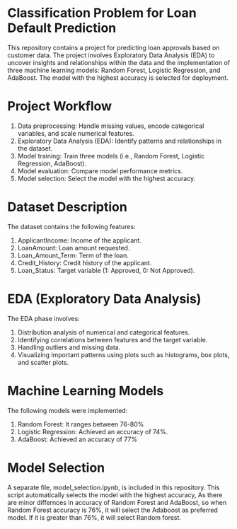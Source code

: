 # Classification Problem for Loan Default Prediction
This repository contains a project for predicting loan approvals based on customer data. The project involves Exploratory Data Analysis (EDA) to uncover insights and relationships within the data and the implementation of three machine learning models: Random Forest, Logistic Regression, and AdaBoost. The model with the highest accuracy is selected for deployment.

# Project Workflow
1. Data preprocessing: Handle missing values, encode categorical variables, and scale numerical features.
2. Exploratory Data Analysis (EDA): Identify patterns and relationships in the dataset.
3. Model training: Train three models (i.e., Random Forest, Logistic Regression, AdaBoost).
4. Model evaluation: Compare model performance metrics.
5. Model selection: Select the model with the highest accuracy.
   
# Dataset Description
The dataset contains the following features:
1. ApplicantIncome: Income of the applicant.
2. LoanAmount: Loan amount requested.
3. Loan_Amount_Term: Term of the loan.
4. Credit_History: Credit history of the applicant.
5. Loan_Status: Target variable (1: Approved, 0: Not Approved).
   
# EDA (Exploratory Data Analysis)
The EDA phase involves:
1. Distribution analysis of numerical and categorical features.
2. Identifying correlations between features and the target variable.
3. Handling outliers and missing data.
4. Visualizing important patterns using plots such as histograms, box plots, and scatter plots.
   
# Machine Learning Models
The following models were implemented:
1. Random Forest: It ranges between 76-80%
2. Logistic Regression: Achieved an accuracy of 74%.
3. AdaBoost: Achieved an accuracy of 77%

# Model Selection

A separate file, model_selection.ipynb, is included in this repository. This script automatically selects the model with the highest accuracy, As there are minor differnces in accuracy of Random Forest and AdaBoost, so when Random Forest accuracy is 76%, it will select the Adaboost as preferred model. If it is greater than 76%, it will select Random forest.

